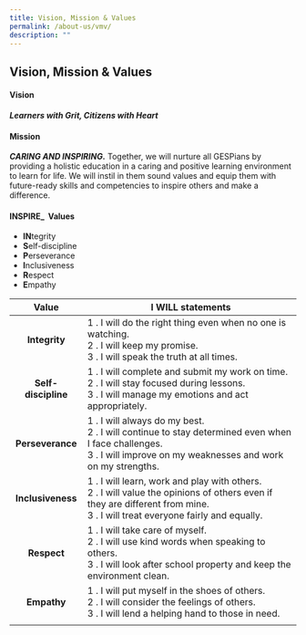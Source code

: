 ```yaml
---
title: Vision, Mission & Values
permalink: /about-us/vmv/
description: ""
---
```

## Vision, Mission & Values

#### Vision

_**Learners with Grit, Citizens with Heart**_  

#### Mission

**_CARING AND INSPIRING._** Together, we will nurture all GESPians by providing a holistic education in a caring and positive learning environment to learn for life. We will instil in them sound values and equip them with future-ready skills and competencies to inspire others and make a difference.   

#### INSPIRE_  Values

*   **IN**tegrity                                                                                               
*   **S**elf-discipline                                                                        
*   **P**erseverance                                                                                       
*   **I**nclusiveness                                                                  
*   **R**espect                                                                              
*   **E**mpathy

| **Value** |  **I WILL statements** |
|:---:|---|
| **Integrity** | 1 \. I will do the right thing even when no one is watching.<br>2 \. I will keep my promise.<br>3 \. I will speak the truth at all times. |
| **Self-discipline** | 1 \. I will complete and submit my work on time.<br>2 \. I will stay focused during lessons.<br>3 \. I will manage my emotions and act appropriately. |
| **Perseverance** | 1 \. I will always do my best.<br>2 \. I will continue to stay determined even when I face challenges.<br>3 \. I will improve on my weaknesses and work on my strengths. |
| **Inclusiveness** | 1 \. I will learn, work and play with others.<br>2 \. I will value the opinions of others even if they are different from mine.<br>3 \. I will treat everyone fairly and equally. |
| **Respect** | 1 \. I will take care of myself.<br>2 \. I will use kind words when speaking to others.<br>3 \. I will look after school property and keep the environment clean. |
| **Empathy** | 1 \. I will put myself in the shoes of others.<br>2 \. I will consider the feelings of others.<br>3 \. I will lend a helping hand to those in need. |
|  |  |
